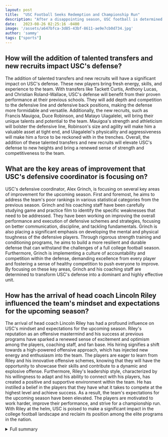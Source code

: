 ```yaml
---
layout: post
title:  "USC Football Seeks Redemption and Championship Run"
description: "After a disappointing season, USC football is determined to make a comeback and compete for the championship. With a renewed sense of motivation, bolstered roster, and talented recruits, the Trojans are ready to embark on a redemption season."
date:   2023-08-26 02:25:16 -0400
image: '/assets/a647bfca-3d85-43bf-8611-ae9e7cb0d734.jpg'
author: 'sammy'
tags: ["sports"]
---
```


## How will the addition of talented transfers and new recruits impact USC's defense?
The addition of talented transfers and new recruits will have a significant impact on USC's defense. These new players bring fresh energy, skills, and experience to the team. With transfers like Tackett Curtis, Anthony Lucas, and Christian Roland-Wallace, USC's defense will benefit from their proven performance at their previous schools. They will add depth and competition to the defensive line and defensive back positions, making the defense more formidable and versatile. Additionally, the new recruits, such as Francis Mauigoa, Duce Robinson, and Matayo Uiagalelei, will bring their unique talents and potential to the team. Mauigoa's strength and athleticism will bolster the defensive line, Robinson's size and agility will make him a valuable asset at tight end, and Uiagalelei's physicality and aggressiveness will make him a force to be reckoned with in the trenches. Overall, the addition of these talented transfers and new recruits will elevate USC's defense to new heights and bring a renewed sense of strength and competitiveness to the team.

## What are the key areas of improvement that USC's defensive coordinator is focusing on?
USC's defensive coordinator, Alex Grinch, is focusing on several key areas of improvement for the upcoming season. First and foremost, he aims to address the team's poor rankings in various statistical categories from the previous season. Grinch and his coaching staff have been carefully studying game and practice film to identify the specific weaknesses that need to be addressed. They have been working on improving the overall performance and execution of defensive schemes and strategies, focusing on better communication, discipline, and tackling fundamentals. Grinch is also placing a significant emphasis on developing the mental and physical toughness of the defensive players. Through rigorous strength training and conditioning programs, he aims to build a more resilient and durable defense that can withstand the challenges of a full college football season. Furthermore, Grinch is implementing a culture of accountability and competition within the defense, demanding excellence from every player and fostering a sense of healthy competition to push everyone to improve. By focusing on these key areas, Grinch and his coaching staff are determined to transform USC's defense into a dominant and highly effective unit.

## How has the arrival of head coach Lincoln Riley influenced the team's mindset and expectations for the upcoming season?
The arrival of head coach Lincoln Riley has had a profound influence on USC's mindset and expectations for the upcoming season. Riley's reputation as an offensive mastermind and his success at previous programs have sparked a renewed sense of excitement and optimism among the players, coaching staff, and fan base. His hiring signifies a shift towards a high-powered offensive approach, which has injected new energy and enthusiasm into the team. The players are eager to learn from Riley and his innovative offensive schemes, knowing that they will have the opportunity to showcase their skills and contribute to a dynamic and explosive offense. Furthermore, Riley's leadership style, characterized by his willingness to adapt and his ability to connect with his players, has created a positive and supportive environment within the team. He has instilled a belief in the players that they have what it takes to compete at the highest level and achieve success. As a result, the team's expectations for the upcoming season have been elevated. The players are motivated to work harder, improve their performance, and strive for a championship run. With Riley at the helm, USC is poised to make a significant impact in the college football landscape and reclaim its position among the elite programs in the nation.


<details>
        <summary>Full summary</summary>
<p>After a disappointing season in 2022-23, USC football is gearing up for a better ending in the upcoming season. With a renewed sense of motivation and improved roster, the Trojans are determined to make a championship run.</p>
<p>In the Goodyear Cotton Bowl Classic, USC suffered a heartbreaking loss to Tulane after a shocking comeback. Head coach Lincoln Riley delivered a powerful message to the team, acknowledging the disappointment but also instilling a renewed sense of determination.</p>
<p>Defensive coordinator Alex Grinch has been reviewing game and practice film to identify areas of improvement for the defense. The USC defense ranked near the bottom of the FBS in several statistical categories last season, and the players acknowledge that their performance was not up to par. Strength coach Benny Wylie is using these poor rankings as motivation for the players, emphasizing the need for improvement.</p>
<p>To address the defensive weaknesses, USC has added talented transfers to the roster. The offensive line has also been bolstered with transfer additions, providing additional strength and depth.</p>
<p>Quarterback Caleb Williams enters his second season with confidence and a desire for improvement. His teammates praise his leadership and dedication, but head coach Lincoln Riley emphasizes that there is still room for improvement. With a deeper and more committed roster, USC is preparing for the upcoming season with high hopes.</p>
<p>In addition to the team's efforts on the field, USC's 2023 recruiting class has been making waves. Ranked No. 9 nationally, the Trojans have secured commitments from three five-star prospects. Malachi Nelson has committed as the quarterback, while Quinten Joyner and A'Marion Peterson have committed as running backs. Makai Lemon and Zachariah Branch have committed as wide receivers, adding firepower to the offense. On the defensive side, USC is prioritizing Francis Mauigoa for the offensive line, Duce Robinson for tight end, and Matayo Uiagalelei for the defensive line. Braxton Myers and Christian Pierce have committed as defensive backs.</p>
<p>With the primary focus on defense this season, USC has many questions to address. The offense, led by Caleb Williams and a healthy offensive line, is expected to be great. However, the hope is that the strength training and exposure to Alex Grinch's defensive scheme will improve the defense. New recruits and transfer portal additions, such as Tackett Curtis, Anthony Lucas, Christian Roland-Wallace, Mason Cobb, and Jack Sullivan, will add depth to the roster. Injured players Domani Jackson and Romello Height could also provide additional depth if they are healthy.</p>
<p>Overall, USC is determined to make a comeback and compete in the College Football Playoff. The team's success will heavily rely on key defensive and offensive players, who will be unveiled in an upcoming article. Additionally, the arrival of head coach Lincoln Riley has brought excitement and a renewed sense of hope to USC. With his willingness to change and his ability to energize the fan base, Riley is poised to make a significant impact.</p>
<p>In conclusion, USC football is gearing up for a redemption season. With motivation, improved roster, and a committed coaching staff, the Trojans are determined to make a championship run. Stay tuned for more updates as the season approaches.</p>
</details>